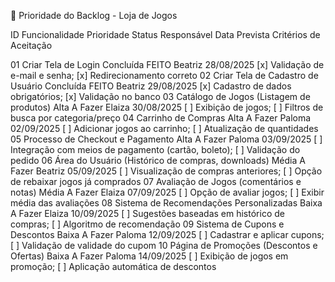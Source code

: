 📌 Prioridade do Backlog - Loja de Jogos

ID	Funcionalidade	Prioridade	Status	Responsável	Data Prevista	Critérios de Aceitação

01	Criar Tela de Login	Concluída	FEITO	Beatriz	28/08/2025	[x] Validação de e-mail e senha; [x] Redirecionamento correto
02	Criar Tela de Cadastro de Usuário	Concluída	FEITO	Beatriz	29/08/2025	[x] Cadastro de dados obrigatórios; [x] Validação no banco
03	Catálogo de Jogos (Listagem de produtos)	Alta	A Fazer	Elaiza	30/08/2025	[ ] Exibição de jogos; [ ] Filtros de busca por categoria/preço
04	Carrinho de Compras	Alta	A Fazer	Paloma	02/09/2025	[ ] Adicionar jogos ao carrinho; [ ] Atualização de quantidades
05	Processo de Checkout e Pagamento	Alta	A Fazer	Paloma	03/09/2025	[ ] Integração com meios de pagamento (cartão, boleto); [ ] Validação do pedido
06	Área do Usuário (Histórico de compras, downloads)	Média	A Fazer	Beatriz	05/09/2025	[ ] Visualização de compras anteriores; [ ] Opção de rebaixar jogos já comprados
07	Avaliação de Jogos (comentários e notas)	Média	A Fazer	Elaiza	07/09/2025	[ ] Opção de avaliar jogos; [ ] Exibir média das avaliações
08	Sistema de Recomendações Personalizadas	Baixa	A Fazer	Elaiza	10/09/2025	[ ] Sugestões baseadas em histórico de compras; [ ] Algoritmo de recomendação
09	Sistema de Cupons e Descontos	Baixa	A Fazer	Paloma	12/09/2025	[ ] Cadastrar e aplicar cupons; [ ] Validação de validade do cupom
10	Página de Promoções (Descontos e Ofertas)	Baixa	A Fazer	Paloma	14/09/2025	[ ] Exibição de jogos em promoção; [ ] Aplicação automática de descontos
